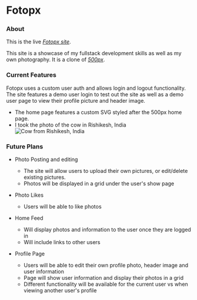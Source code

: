 # Fotopx

### About

 This is the live  *[Fotopx site](https://fotopx.herokuapp.com/#/)*.
 
 This site is a showcase of my fullstack development skills as well as my own photography. It is a clone of *[500px](https://500px.com/)*.
 
 ### Current Features
 
 Fotopx uses a custom user auth and allows login and logout functionality. The site features a demo user login to test out the site as well as a demo user page to view their profile picture and header image.
 
 - The home page features a custom SVG styled after the 500px home page.
 - I took the photo of the cow in Rishikesh, India
 ![Cow from Rishikesh, India](/assets/images/home-ex.PNG "Cow in Rishikesh, India")
 
### Future Plans

- Photo Posting and editing

  - The site will allow users to upload their own pictures, or edit/delete existing pictures.
  - Photos will be displayed in a grid under the user's show page

- Photo Likes

  - Users will be able to like photos
  
- Home Feed

  - Will display photos and information to the user once they are logged in
  - Will include links to other users
  
- Profile Page

  - Users will be able to edit their own profile photo, header image and user information
  - Page will show user information and display their photos in a grid
  - Different functionality will be available for the current user vs when viewing another user's profile
  

